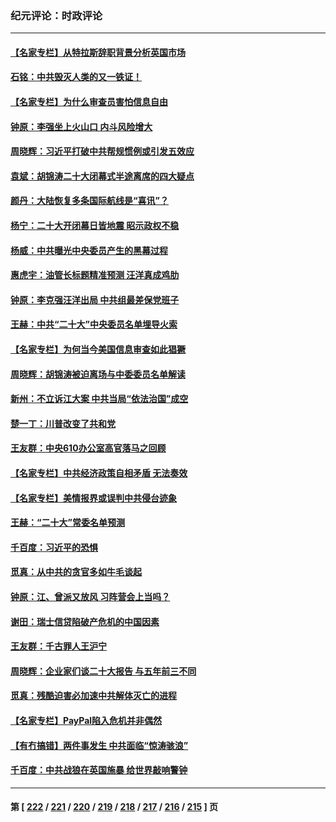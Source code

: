 ### 纪元评论：时政评论
---
#### [【名家专栏】从特拉斯辞职背景分析英国市场](../../pages/nsc1025/n13851253.md) 
#### [石铭：中共毁灭人类的又一铁证！](../../pages/nsc1025/n13851980.md) 
#### [【名家专栏】为什么审查员害怕信息自由](../../pages/nsc1025/n13851824.md) 
#### [钟原：李强坐上火山口 内斗风险增大](../../pages/nsc1025/n13851418.md) 
#### [周晓辉：习近平打破中共帮规惯例或引发五效应](../../pages/nsc1025/n13851379.md) 
#### [袁斌：胡锦涛二十大闭幕式半途离席的四大疑点](../../pages/nsc1025/n13851168.md) 
#### [颜丹：大陆恢复多条国际航线是“喜讯”？](../../pages/nsc1025/n13851333.md) 
#### [杨宁：二十大开闭幕日皆地震 昭示政权不稳](../../pages/nsc1025/n13851139.md) 
#### [杨威：中共曝光中央委员产生的黑幕过程](../../pages/nsc1025/n13851024.md) 
#### [惠虎宇：油管长标题精准预测 汪洋真成鸡肋](../../pages/nsc1025/n13851015.md) 
#### [钟原：李克强汪洋出局 中共组最差保党班子](../../pages/nsc1025/n13850977.md) 
#### [王赫：中共“二十大”中央委员名单埋导火索](../../pages/nsc1025/n13850996.md) 
#### [【名家专栏】为何当今美国信息审查如此猖獗](../../pages/nsc1025/n13850811.md) 
#### [周晓辉：胡锦涛被迫离场与中委委员名单解读](../../pages/nsc1025/n13850895.md) 
#### [新州：不立诉江大案 中共当局“依法治国”成空](../../pages/nsc1025/n13850813.md) 
#### [楚一丁：川普改变了共和党](../../pages/nsc1025/n13850622.md) 
#### [王友群：中央610办公室高官落马之回顾](../../pages/nsc1025/n13850427.md) 
#### [【名家专栏】中共经济政策自相矛盾 无法奏效](../../pages/nsc1025/n13850054.md) 
#### [【名家专栏】美情报界或误判中共侵台迹象](../../pages/nsc1025/n13850216.md) 
#### [王赫：“二十大”常委名单预测](../../pages/nsc1025/n13849937.md) 
#### [千百度：习近平的恐惧](../../pages/nsc1025/n13850204.md) 
#### [觅真：从中共的贪官多如牛毛谈起](../../pages/nsc1025/n13850189.md) 
#### [钟原：江、曾派又放风 习阵营会上当吗？](../../pages/nsc1025/n13849778.md) 
#### [谢田：瑞士信贷陷破产危机的中国因素](../../pages/nsc1025/n13849648.md) 
#### [王友群：千古罪人王沪宁](../../pages/nsc1025/n13849773.md) 
#### [周晓辉：企业家们谈二十大报告 与五年前三不同](../../pages/nsc1025/n13849630.md) 
#### [觅真：残酷迫害必加速中共解体灭亡的进程](../../pages/nsc1025/n13849725.md) 
#### [【名家专栏】PayPal陷入危机并非偶然](../../pages/nsc1025/n13849532.md) 
#### [【有冇搞错】两件事发生 中共面临“惊涛骇浪”](../../pages/nsc1025/n13849257.md) 
#### [千百度：中共战狼在英国施暴 给世界敲响警钟](../../pages/nsc1025/n13849335.md) 

---
#### 第 [ [222](./222.md) / [221](./221.md) / [220](./220.md) / [219](./219.md) / [218](./218.md) / [217](./217.md) / [216](./216.md) / [215](./215.md) ] 页
